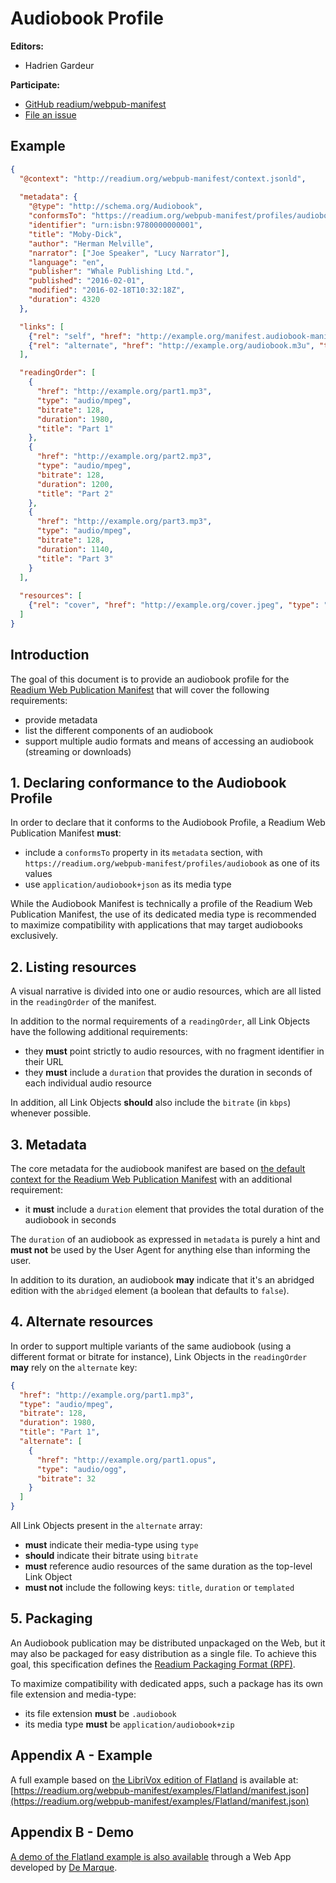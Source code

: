 # Audiobook Profile

**Editors:**

* Hadrien Gardeur

**Participate:**

* [GitHub readium/webpub-manifest](https://github.com/readium/webpub-manifest)
* [File an issue](https://github.com/readium/webpub-manifest/issues)

## Example

```json
{
  "@context": "http://readium.org/webpub-manifest/context.jsonld",
  
  "metadata": {
    "@type": "http://schema.org/Audiobook",
    "conformsTo": "https://readium.org/webpub-manifest/profiles/audiobook",
    "identifier": "urn:isbn:9780000000001",
    "title": "Moby-Dick",
    "author": "Herman Melville",
    "narrator": ["Joe Speaker", "Lucy Narrator"],
    "language": "en",
    "publisher": "Whale Publishing Ltd.",
    "published": "2016-02-01",
    "modified": "2016-02-18T10:32:18Z",
    "duration": 4320
  },

  "links": [
    {"rel": "self", "href": "http://example.org/manifest.audiobook-manifest", "type": "application/audiobook+json"},
    {"rel": "alternate", "href": "http://example.org/audiobook.m3u", "type": "audio/mpegurl", "bitrate": 64}
  ],

  "readingOrder": [
    {
      "href": "http://example.org/part1.mp3", 
      "type": "audio/mpeg", 
      "bitrate": 128, 
      "duration": 1980, 
      "title": "Part 1"
    }, 
    {
      "href": "http://example.org/part2.mp3", 
      "type": "audio/mpeg", 
      "bitrate": 128, 
      "duration": 1200, 
      "title": "Part 2"
    }, 
    {
      "href": "http://example.org/part3.mp3", 
      "type": "audio/mpeg", 
      "bitrate": 128, 
      "duration": 1140, 
      "title": "Part 3"
    }
  ],
  
  "resources": [
    {"rel": "cover", "href": "http://example.org/cover.jpeg", "type": "image/jpeg", "height": 300, "width": 300}
  ]
}
```

## Introduction

The goal of this document is to provide an audiobook profile for the [Readium Web Publication Manifest](https://readium.org/webpub-manifest) that will cover the following requirements:

- provide metadata
- list the different components of an audiobook
- support multiple audio formats and means of accessing an audiobook (streaming or downloads)

## 1. Declaring conformance to the Audiobook Profile

In order to declare that it conforms to the Audiobook Profile, a Readium Web Publication Manifest <strong class="rfc">must</strong>:

- include a `conformsTo` property in its `metadata` section, with `https://readium.org/webpub-manifest/profiles/audiobook` as one of its values
- use `application/audiobook+json` as its media type

While the Audiobook Manifest is technically a profile of the Readium Web Publication Manifest, the use of its dedicated media type is recommended to maximize compatibility with applications that may target audiobooks exclusively.

## 2. Listing resources

A visual narrative is divided into one or audio resources, which are all listed in the `readingOrder` of the manifest.

In addition to the normal requirements of a `readingOrder`, all Link Objects have the following additional requirements:
 
  - they <strong class="rfc">must</strong> point strictly to audio resources, with no fragment identifier in their URL
 - they <strong class="rfc">must</strong> include a `duration` that provides the duration in seconds of each individual audio resource

In addition, all Link Objects <strong class="rfc">should</strong> also include the `bitrate` (in `kbps`) whenever possible.

## 3. Metadata

The core metadata for the audiobook manifest are based on [the default context for the Readium Web Publication Manifest](https://readium.org/webpub-manifest/contexts/default/) with an additional requirement:

- it <strong class="rfc">must</strong> include a `duration` element that provides the total duration of the audiobook in seconds

The `duration` of an audiobook as expressed in `metadata` is purely a hint and <strong class="rfc">must not</strong> be used by the User Agent for anything else than informing the user.

In addition to its duration, an audiobook <strong class="rfc">may</strong> indicate that it's an abridged edition with the `abridged` element (a boolean that defaults to `false`).


## 4. Alternate resources

In order to support multiple variants of the same audiobook (using a different format or bitrate for instance), Link Objects in the `readingOrder` <strong class="rfc">may</strong> rely on the `alternate` key:

```json
{
  "href": "http://example.org/part1.mp3", 
  "type": "audio/mpeg", 
  "bitrate": 128, 
  "duration": 1980, 
  "title": "Part 1",
  "alternate": [
    {
      "href": "http://example.org/part1.opus", 
      "type": "audio/ogg", 
      "bitrate": 32
    }
  ]
}
```

All Link Objects present in the `alternate` array:

- <strong class="rfc">must</strong> indicate their media-type using `type`
- <strong class="rfc">should</strong> indicate their bitrate using `bitrate`
- <strong class="rfc">must</strong> reference audio resources of the same duration as the top-level Link Object
- <strong class="rfc">must not</strong> include the following keys: `title`, `duration` or `templated`

## 5. Packaging

An Audiobook publication may be distributed unpackaged on the Web, but it may also be packaged for easy distribution as a single file. To achieve this goal, this specification defines the [Readium Packaging Format (RPF)](https://readium.org/webpub-manifest/packaging.html).

To maximize compatibility with dedicated apps, such a package has its own file extension and media-type:

- its file extension <strong class="rfc">must</strong> be `.audiobook`
- its media type <strong class="rfc">must</strong> be `application/audiobook+zip`

## Appendix A - Example

A full example based on [the LibriVox edition of Flatland](https://librivox.org/flatland-a-romance-of-many-dimensions-by-edwin-abbott-abbott/) is available at: [https://readium.org/webpub-manifest/examples/Flatland/manifest.json](https://readium.org/webpub-manifest/examples/Flatland/manifest.json)

## Appendix B - Demo

[A demo of the Flatland example is also available](https://player.cantookaudio.com/aHR0cHM6Ly9yZWFkaXVtLm9yZy93ZWJwdWItbWFuaWZlc3QvZXhhbXBsZXMvRmxhdGxhbmQvbWFuaWZlc3QuanNvbg==) through a Web App developed by [De Marque](https://www.demarque.com/). 
